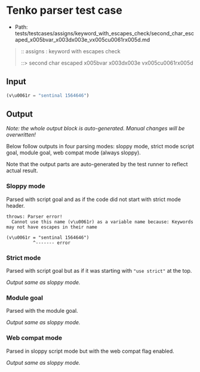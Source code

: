 # Tenko parser test case

- Path: tests/testcases/assigns/keyword_with_escapes_check/second_char_escaped_x005bvar_x003dx003e_vx005cu0061rx005d.md

> :: assigns : keyword with escapes check
>
> ::> second char escaped x005bvar x003dx003e vx005cu0061rx005d

## Input

`````js
(v\u0061r = "sentinal 1564646")
`````

## Output

_Note: the whole output block is auto-generated. Manual changes will be overwritten!_

Below follow outputs in four parsing modes: sloppy mode, strict mode script goal, module goal, web compat mode (always sloppy).

Note that the output parts are auto-generated by the test runner to reflect actual result.

### Sloppy mode

Parsed with script goal and as if the code did not start with strict mode header.

`````
throws: Parser error!
  Cannot use this name (v\u0061r) as a variable name because: Keywords may not have escapes in their name

(v\u0061r = "sentinal 1564646")
          ^------- error
`````

### Strict mode

Parsed with script goal but as if it was starting with `"use strict"` at the top.

_Output same as sloppy mode._

### Module goal

Parsed with the module goal.

_Output same as sloppy mode._

### Web compat mode

Parsed in sloppy script mode but with the web compat flag enabled.

_Output same as sloppy mode._
